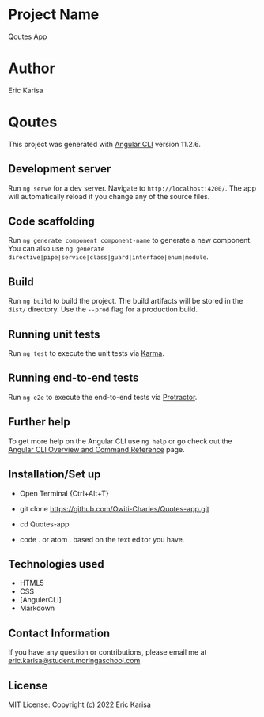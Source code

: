 # Project Name
Qoutes App
# Author
Eric Karisa
# Qoutes

This project was generated with [Angular CLI](https://github.com/angular/angular-cli) version 11.2.6.

## Development server

Run `ng serve` for a dev server. Navigate to `http://localhost:4200/`. The app will automatically reload if you change any of the source files.

## Code scaffolding

Run `ng generate component component-name` to generate a new component. You can also use `ng generate directive|pipe|service|class|guard|interface|enum|module`.

## Build

Run `ng build` to build the project. The build artifacts will be stored in the `dist/` directory. Use the `--prod` flag for a production build.

## Running unit tests

Run `ng test` to execute the unit tests via [Karma](https://karma-runner.github.io).

## Running end-to-end tests

Run `ng e2e` to execute the end-to-end tests via [Protractor](http://www.protractortest.org/).

## Further help

To get more help on the Angular CLI use `ng help` or go check out the [Angular CLI Overview and Command Reference](https://angular.io/cli) page.

## Installation/Set up
+ Open Terminal {Ctrl+Alt+T}

+ git clone https://github.com/Owiti-Charles/Quotes-app.git

+ cd Quotes-app

+ code . or atom . based on the text editor you have.

## Technologies used
- HTML5
- CSS
- [AngulerCLI]
- Markdown

## Contact Information
If you have any question or contributions, please email me at eric.karisa@student.moringaschool.com 

## License
MIT License:
Copyright (c) 2022 Eric Karisa